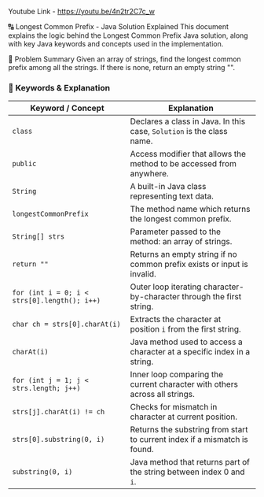 Youtube Link - https://youtu.be/4n2tr2C7c_w

🔠 Longest Common Prefix - Java Solution Explained
This document explains the logic behind the Longest Common Prefix Java solution, along with key Java keywords and concepts used in the implementation.

📌 Problem Summary
Given an array of strings, find the longest common prefix among all the strings. If there is none, return an empty string "".


### 🔑 Keywords & Explanation

| **Keyword / Concept**                    | **Explanation**                                                                 |
|-----------------------------------------|---------------------------------------------------------------------------------|
| `class`                                 | Declares a class in Java. In this case, `Solution` is the class name.          |
| `public`                                | Access modifier that allows the method to be accessed from anywhere.           |
| `String`                                | A built-in Java class representing text data.                                  |
| `longestCommonPrefix`                   | The method name which returns the longest common prefix.                       |
| `String[] strs`                         | Parameter passed to the method: an array of strings.                           |
| `return ""`                             | Returns an empty string if no common prefix exists or input is invalid.        |
| `for (int i = 0; i < strs[0].length(); i++)` | Outer loop iterating character-by-character through the first string.     |
| `char ch = strs[0].charAt(i)`           | Extracts the character at position `i` from the first string.                  |
| `charAt(i)`                             | Java method used to access a character at a specific index in a string.        |
| `for (int j = 1; j < strs.length; j++)` | Inner loop comparing the current character with others across all strings.     |
| `strs[j].charAt(i) != ch`               | Checks for mismatch in character at current position.                          |
| `strs[0].substring(0, i)`               | Returns the substring from start to current index if a mismatch is found.      |
| `substring(0, i)`                       | Java method that returns part of the string between index 0 and `i`.           |
